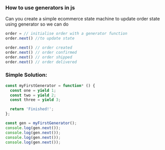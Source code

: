 ### How to use generators in js

Can you create a simple ecommerce state machine to update order state using generator so we can do

```js
order = // initialise order with a generator function
order.next() //to update state

order.next() // order created
order.next() // order confirmed
order.next() // order shipped
order.next() // order delivered
```


### Simple Solution:

```js
const myFirstGenerator = function* () {
  const one = yield 1;
  const two = yield 2;
  const three = yield 3;

  return 'Finished!';
};

const gen = myFirstGenerator();
console.log(gen.next());
console.log(gen.next());
console.log(gen.next());
console.log(gen.next());
```
